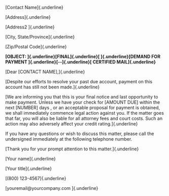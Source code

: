 [Contact Name]{.underline}

[Address]{.underline}

[Address2 ]{.underline}

[City, State/Province]{.underline}

[Zip/Postal Code]{.underline}

**[OBJECT: ]{.underline}[FINAL]{.underline}[ ]{.underline}[DEMAND FOR
PAYMENT ]{.underline}[--]{.underline}[ CERTIFIED MAIL]{.underline}**

[Dear \[CONTACT NAME\],]{.underline}

[Despite our efforts to resolve your past due account, payment on this
account has still not been made.]{.underline}

[We are informing you that this is your final notice and last
opportunity to make payment. Unless we have your check for \[AMOUNT
DUE\] within the next \[NUMBER\] days , or an acceptable proposal for
payment is obtained, we shall immediately commence legal action against
you. If the matter goes that far, you will also be liable for all
attorney fees and court costs. Such an action may also adversely affect
your credit rating.]{.underline}

If you have any questions or wish to discuss this matter, please call
the undersigned immediately at the following telephone number.

[Thank you for your prompt attention to this matter.]{.underline}

[Your name]{.underline}

[Your title]{.underline}

[(800) 123-4567]{.underline}

[youremail\@yourcompany.com ]{.underline}

